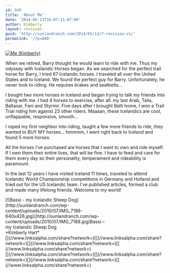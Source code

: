 ```yaml
---
id: 840
title: 'About Me'
date: '2014-05-13T16:07:11-07:00'
author: Kimberly
layout: revision
guid: 'http://sunlandranch.com/2014/05/13/7-revision-v1/'
permalink: '/?p=840'
---
```


[![](http://sunlandranch.com/wp-content/uploads/2010/07/small-KIMBERLY_-63.jpg "Me (Kimberly)")](http://sunlandranch.com/wp-content/uploads/2010/07/small-KIMBERLY_-63.jpg)

When we retired, Barry thought he would learn to ride with me. Thus my odyssey with Icelandic Horses began. As we searched for the perfect trail horse for Barry, I tried 67 Icelandic horses. I traveled all over the United States and to Iceland. We found the perfect guy for Barry. Unfortunately, he never took to riding. He requires brakes and seatbelts…

I bought two more horses in Iceland and began trying to talk my friends into riding with me. I had 4 horses to exercise, after all: my last Arab, Talia, Baltasar, Fani and Styrmir. Five days after I brought Balti home, I won a Trail Trial riding him against 23 other riders. Maaaan, these Icelandics are cool, unflappable, responsive, smooth…

I roped my first neighbor into riding, taught a few more friends to ride, they wanted to BUY MY horses… hmmmm, I went right back to Iceland and found 5 more horses.

All the horses I’ve purchased are horses that I want to own and ride myself. If I own them their entire lives, that will be fine. I have to feed and care for them every day so their personality, temperament and rideability is paramount.

In the last 12 years I have visited Iceland 11 times, traveled to attend Icelandic World Championship competitions in Germany and Holland and tried out for the US Icelandic team. I’ve published articles, formed a club and made many lifelong friends. Welcome to my world!

<div class="wp-caption alignleft" id="attachment_839" style="width: 317px">[![Bassi - my Icelandic Sheep Dog](http://sunlandranch.com/wp-content/uploads/2010/07/IMG_7188-640x426.jpg)](http://sunlandranch.com/wp-content/uploads/2010/07/IMG_7188.jpg)Bassi – my Icelandic Sheep Dog

</div>*Kimberly Hart*

<div class="linksalpha_container linksalpha_app_3" data-counters="1" data-size="regular" data-style="square" data-title="About Me" data-url="https://www.sunlandranch.com/?p=840">[](//www.linksalpha.com/share?network=)[](//www.linksalpha.com/share?network=)[](//www.linksalpha.com/share?network=)[](//www.linksalpha.com/share?network=)</div><div class="linksalpha_container linksalpha_app_7" data-position="" data-title="About Me" data-url="https://www.sunlandranch.com/?p=840">[](//www.linksalpha.com/share?network=)[](//www.linksalpha.com/share?network=)[](//www.linksalpha.com/share?network=)[](//www.linksalpha.com/share?network=)</div>
